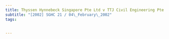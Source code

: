 ```yaml
---
title: Thyssen Hynnebeck Singapore Pte Ltd v TTJ Civil Engineering Pte Ltd 
subtitle: "[2002] SGHC 21 / 04\_February\_2002"
tags:


---
```


